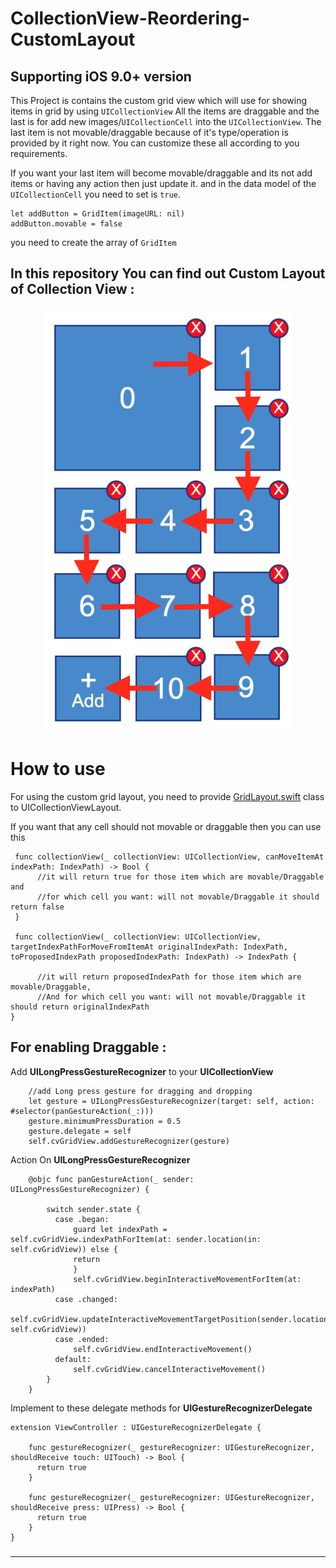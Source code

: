 # CollectionView-Reordering-CustomLayout 

## Supporting iOS 9.0+ version

This Project is contains the custom grid view which will use for showing items in grid by using `UICollectionView`
All the items are draggable and the last is for add new images/`UICollectionCell` into the `UICollectionView`. 
The last item is not movable/draggable because of it's type/operation is provided by it right now.
You can customize these all according to you requirements. 


If you want your last item will become movable/draggable and its not add items or having any action then just update it.
and in the data model of the `UICollectionCell` you need to set is `true`. 

    let addButton = GridItem(imageURL: nil)
    addButton.movable = false

you need to create the array of `GridItem`

## In this repository You can find out Custom Layout of Collection View : 
<p align="center">
  <img src="https://github.com/9SumeetMourya/CollectionLayout-Reordering-CustomLayout/blob/master/Screenshots/layoutSample.png" width=400 />
</p>

# How to use

For using the custom grid layout, you need to provide [GridLayout.swift](https://github.com/9SumeetMourya/CollectionLayout-Reordering-CustomLayout/blob/master/Example/CustomGrid/View/GridLayout.swift) class to UICollectionViewLayout.

If you want that any cell should not movable or draggable then you can use this 
             
     func collectionView(_ collectionView: UICollectionView, canMoveItemAt indexPath: IndexPath) -> Bool {
          //it will return true for those item which are movable/Draggable and 
          //for which cell you want: will not movable/Draggable it should return false 
     }

     func collectionView(_ collectionView: UICollectionView, targetIndexPathForMoveFromItemAt originalIndexPath: IndexPath, toProposedIndexPath proposedIndexPath: IndexPath) -> IndexPath {
        
          //it will return proposedIndexPath for those item which are movable/Draggable,
          //And for which cell you want: will not movable/Draggable it should return originalIndexPath
    }


## For enabling Draggable :



Add **UILongPressGestureRecognizer** to your **UICollectionView**
        
        //add Long press gesture for dragging and dropping
        let gesture = UILongPressGestureRecognizer(target: self, action: #selector(panGestureAction(_:)))
        gesture.minimumPressDuration = 0.5
        gesture.delegate = self
        self.cvGridView.addGestureRecognizer(gesture)

Action On **UILongPressGestureRecognizer**

        @objc func panGestureAction(_ sender: UILongPressGestureRecognizer) {
        
            switch sender.state {
              case .began:
                  guard let indexPath = self.cvGridView.indexPathForItem(at: sender.location(in: self.cvGridView)) else {
                  return
                  }
                  self.cvGridView.beginInteractiveMovementForItem(at: indexPath)
              case .changed:
                  self.cvGridView.updateInteractiveMovementTargetPosition(sender.location(in: self.cvGridView))
              case .ended:
                  self.cvGridView.endInteractiveMovement()
              default:
                  self.cvGridView.cancelInteractiveMovement()
            }
        }



Implement to these delegate methods for  **UIGestureRecognizerDelegate**

    extension ViewController : UIGestureRecognizerDelegate {
    
        func gestureRecognizer(_ gestureRecognizer: UIGestureRecognizer, shouldReceive touch: UITouch) -> Bool {
          return true
        }
    
        func gestureRecognizer(_ gestureRecognizer: UIGestureRecognizer, shouldReceive press: UIPress) -> Bool {
          return true
        }
    }


###  

***
